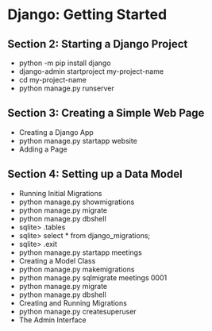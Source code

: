 # Django: Getting Started
## Section 2: Starting a Django Project
* python -m pip install django
* django-admin startproject my-project-name
* cd my-project-name
* python manage.py runserver
## Section 3: Creating a Simple Web Page
* Creating a Django App
* python manage.py startapp website
* Adding a Page
## Section 4: Setting up a Data Model
* Running Initial Migrations 
* python manage.py showmigrations
* python manage.py migrate
* python manage.py dbshell
* sqlite> .tables
* sqlite> select * from django_migrations;
* sqlite> .exit
* python manage.py startapp meetings
* Creating a Model Class
* python manage.py makemigrations 
* python manage.py sqlmigrate meetings 0001
* python manage.py migrate
* python manage.py dbshell
* Creating and Running Migrations
* python manage.py createsuperuser 
* The Admin Interface
